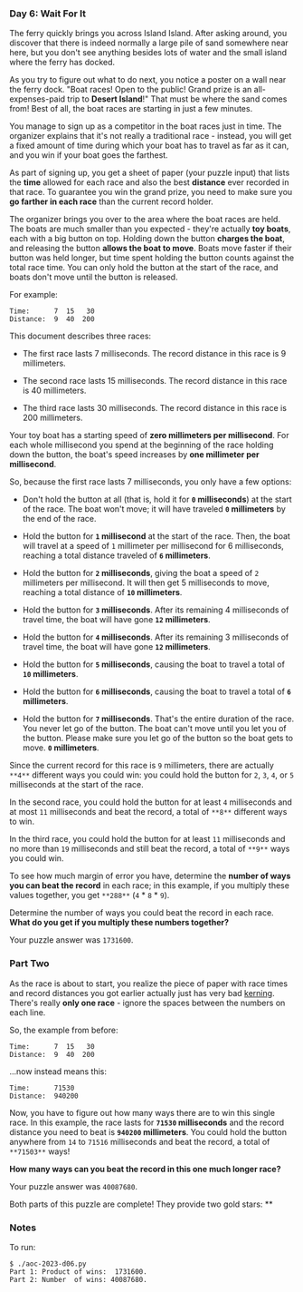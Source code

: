 ### Day 6: Wait For It

The ferry quickly brings you across Island Island. After asking
around, you discover that there is indeed normally a large pile of
sand somewhere near here, but you don't see anything besides lots of
water and the small island where the ferry has docked.

As you try to figure out what to do next, you notice a poster on a
wall near the ferry dock. "Boat races! Open to the public! Grand prize
is an all-expenses-paid trip to **Desert Island**!" That must be where
the sand comes from! Best of all, the boat races are starting in just
a few minutes.

You manage to sign up as a competitor in the boat races just in time.
The organizer explains that it's not really a traditional race -
instead, you will get a fixed amount of time during which your boat
has to travel as far as it can, and you win if your boat goes the
farthest.

As part of signing up, you get a sheet of paper (your puzzle input)
that lists the **time** allowed for each race and also the best
**distance** ever recorded in that race. To guarantee you win the
grand prize, you need to make sure you **go farther in each race**
than the current record holder.

The organizer brings you over to the area where the boat races are
held. The boats are much smaller than you expected - they're actually
**toy boats**, each with a big button on top. Holding down the button
**charges the boat**, and releasing the button **allows the boat to
move**. Boats move faster if their button was held longer, but time
spent holding the button counts against the total race time. You can
only hold the button at the start of the race, and boats don't move
until the button is released.

For example:

    Time:      7  15   30
    Distance:  9  40  200

This document describes three races:

  - The first race lasts 7 milliseconds. The record distance in this race
    is 9 millimeters.

  - The second race lasts 15 milliseconds. The record distance in this
    race is 40 millimeters.

  - The third race lasts 30 milliseconds. The record distance in this race
    is 200 millimeters.

Your toy boat has a starting speed of **zero millimeters per
millisecond**. For each whole millisecond you spend at the beginning
of the race holding down the button, the boat's speed increases by
**one millimeter per millisecond**.

So, because the first race lasts 7 milliseconds, you only have a few
options:

  - Don't hold the button at all (that is, hold it for **`0`
    milliseconds**) at the start of the race. The boat won't move; it will
    have traveled **`0` millimeters** by the end of the race.

  - Hold the button for **`1` millisecond** at the start of the race.
    Then, the boat will travel at a speed of `1` millimeter per
    millisecond for 6 milliseconds, reaching a total distance traveled of
    **`6` millimeters**.

  - Hold the button for **`2` milliseconds**, giving the boat a speed of
    `2` millimeters per millisecond. It will then get 5 milliseconds to
    move, reaching a total distance of **`10` millimeters**.

  - Hold the button for **`3` milliseconds**. After its remaining 4
    milliseconds of travel time, the boat will have gone **`12`
    millimeters**.

  - Hold the button for **`4` milliseconds**. After its remaining 3
    milliseconds of travel time, the boat will have gone **`12`
    millimeters**.

  - Hold the button for **`5` milliseconds**, causing the boat to travel a
    total of **`10` millimeters**.

  - Hold the button for **`6` milliseconds**, causing the boat to travel a
    total of **`6` millimeters**.

  - Hold the button for **`7` milliseconds**. That's the entire duration
    of the race. You never let go of the button. The boat can't move until
    you let you of the button. Please make sure you let go of the button
    so the boat gets to move. **`0` millimeters**.

Since the current record for this race is `9` millimeters, there are
actually `**4**` different ways you could win: you could hold the
button for `2`, `3`, `4`, or `5` milliseconds at the start of the
race.

In the second race, you could hold the button for at least `4`
milliseconds and at most `11` milliseconds and beat the record, a
total of `**8**` different ways to win.

In the third race, you could hold the button for at least `11`
milliseconds and no more than `19` milliseconds and still beat the
record, a total of `**9**` ways you could win.

To see how much margin of error you have, determine the **number of
ways you can beat the record** in each race; in this example, if you
multiply these values together, you get `**288**` (`4` * `8` * `9`).

Determine the number of ways you could beat the record in each race.
**What do you get if you multiply these numbers together?**

Your puzzle answer was `1731600`.

### Part Two

As the race is about to start, you realize the piece of paper with
race times and record distances you got earlier actually just has very
bad [kerning](https://en.wikipedia.org/wiki/Kerning). There's really
**only one race** - ignore the spaces between the numbers on each
line.

So, the example from before:

    Time:      7  15   30
    Distance:  9  40  200

...now instead means this:

    Time:      71530
    Distance:  940200

Now, you have to figure out how many ways there are to win this single
race. In this example, the race lasts for **`71530` milliseconds** and
the record distance you need to beat is **`940200` millimeters**. You
could hold the button anywhere from `14` to `71516` milliseconds and
beat the record, a total of `**71503**` ways!

**How many ways can you beat the record in this one much longer
race?**

Your puzzle answer was `40087680`.

Both parts of this puzzle are complete! They provide two gold stars:
**


### Notes

To run:

    $ ./aoc-2023-d06.py
    Part 1: Product of wins:  1731600.
    Part 2: Number  of wins: 40087680.

